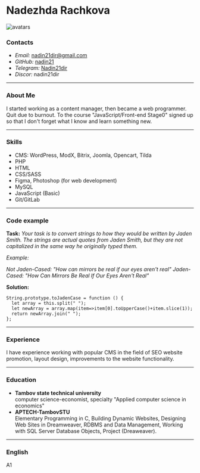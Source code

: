 # Nadezhda Rachkova 
![avatars](https://avatars.githubusercontent.com/u/86152903?v=4)


### Contacts
+ *Email:* nadin21dir@gmail.com
+ *GitHub:* [nadin21](https://github.com/Nadin21 "GitHub")
+ *Telegram:* [Nadin21dir](https://t.me/Nadin21dir "Telegram")
+ *Discor:* nadin21dir

*****

### About Me

I started working as a content manager, then became a web programmer.
Quit due to burnout. To the course "JavaScript/Front-end Stage0" signed up so that I don't forget what I know and learn something new.

*****

### Skills
+ CMS: WordPress, ModX, Bitrix, Joomla, Opencart, Tilda
+ PHP
+ HTML
+ CSS/SASS
+ Figma, Photoshop (for web development)
+ MySQL
+ JavaScript (Basic)
+ Git/GitLab

*****

### Code example

**Task:** _Your task is to convert strings to how they would be written by Jaden Smith. The strings are actual quotes from Jaden Smith, but they are not capitalized in the same way he originally typed them._

_Example:_

_Not Jaden-Cased: "How can mirrors be real if our eyes aren't real"_
_Jaden-Cased:     "How Can Mirrors Be Real If Our Eyes Aren't Real"_

**Solution:**

```
String.prototype.toJadenCase = function () {
  let array = this.split(" ");  
  let newArray = array.map(item=>item[0].toUpperCase()+item.slice(1));
  return newArray.join(" ");
};
```

*****

### Experience

I have experience working with popular CMS in the field of SEO website promotion, layout design, improvements to the website functionality.

*****

### Education

+ **Tambov state technical university**\
computer science-economist, specialty "Applied computer science in economics"
+ **APTECH-TambovSTU**\
Elementary Programming in C, Building Dynamic Websites, Designing Web Sites in Dreamweaver, RDBMS and Data Management, Working with SQL Server Database Objects, Project (Dreaweaver).

*****

### English
A1

